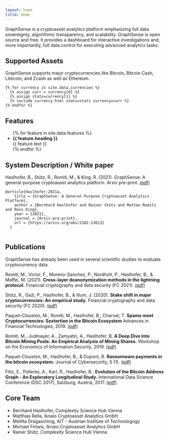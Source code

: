```yaml
---
layout: home
title: Home
---
```


<div class="container mt-3">
  <p class="lead text-center">
    GraphSense is a cryptoasset analytics platform emphasizing full data sovereignty, algorithmic transparency, and scalability. GraphSense is open source and free. It provides a dashboard for interactive investigations and, more importantly, full data control for executing advanced analytics tasks.
  </p>
</div>

## Supported Assets

<div class="container">

  <p class="lead mb-5 text-center">GraphSense supports major cryptocurrencies like Bitcoin, Bitcoin Cash, Litecoin, and Zcash as well as Ethereum.</p>

  <div class="row" style="justify-content:center">

    {% for currency in site.data.currencies %}
      {% assign curr = currency[0] %}
      {% assign stats=currency[1] %}
      {% include currency.html stats=stats currency=curr %}
    {% endfor %}

  </div>
</div>

## Features

<ul class="container features d-flex flex-row flex-wrap w-100">
{% for feature in site.data.features %}
    <li><i class="{{feature.collection | default: "fa" }} fa-{{ feature.icon }}"></i> <strong>{{ feature.heading }}</strong> <div class="lead">{{ feature.text }}</div></li>
{% endfor %}
</ul>

## System Description / White paper

<div class="container">

  <p>Haslhofer, B., Stütz, R., Romiti, M., & King, R. (2021). GraphSense: A general-purpose cryptoasset analytics platform. Arxiv pre-print.
  <a href="https://arxiv.org/abs/2102.13613">(pdf)</a></p>

  <div class="highlighter-rouge"><div class="highlight"><pre class="highlight"><code>@article{Haslhofer:2021a,
    title = {GraphSense: A General-Purpose Cryptoasset Analytics Platform}, 
    author = {Bernhard Haslhofer and Rainer Stütz and Matteo Romiti and Ross King},
    year = {2021},
    journal = {Arxiv pre-print},
    url = {https://arxiv.org/abs/2102.13613}
  }
  </code></pre></div></div>
</div>


## Publications

<div class="container">

  <p>GraphSense has already been used in several scientific studies to evaluate cryptocurrency data.</p>

  <p>Romiti, M., Victor, F., Moreno-Sanchez, P., Nordholt, P., Haslhofer, B., & Maffei, M. (2021). <strong>Cross-layer deanonymization methods in the lightning protocol.</strong> Financial cryptography and data security (FC 2021).
  <a href="https://arxiv.org/abs/2007.00764">(pdf)</a></p>

  <p>Stütz, R., Gaži, P., Haslhofer, B., & Illum, J. (2020). <strong>Stake shift in major cryptocurrencies: An empirical study.</strong> Financial cryptography and data security (FC 2020).
  <a href="https://arxiv.org/abs/2001.04187">(pdf)</a></p>

  <p>Paquet-Clouston, M., Romiti, M., Haslhofer, B., Charvat, T.
  <strong>Spams meet Cryptocurrencies: Sextortion in the Bitcoin Ecosystem</strong>
  Advances in Financial Technologies, 2019.
  <a href="https://arxiv.org/abs/1908.01051">(pdf)</a></p>

  <p>Romiti, M., Judmayer, A., Zamyatin, A., Haslhofer, B.
  <strong>A Deep Dive into Bitcoin Mining Pools: An Empirical Analysis of Mining Shares.</strong>
  Workshop on the Economics of Information Security, 2019.
  <a href="https://arxiv.org/abs/1905.05999">(pdf)</a></p>

  <p>Paquet-Clouston, M., Haslhofer, B., & Dupont, B.
  <strong>Ransomware payments in the bitcoin ecosystem.</strong>
  Journal of Cybersecurity, 5 (1).
  <a href="http://arxiv.org/abs/1804.04080">(pdf)</a></p>

  <p>Filtz, E., Polleres, A., Karl, R., Haslhofer, B.:
  <strong>Evolution of the Bitcoin Address Graph - An Exploratory Longitudinal Study.</strong>
  International Data Science Conference (DSC 2017), Salzburg, Austria, 2017.
  <a href="https://aic.ai.wu.ac.at/~polleres/publications/filtz-etal-2017IDSC.pdf">(pdf)</a></p>
</div>

## Core Team

<ul class="contributors container d-flex flex-row flex-wrap m-auto justify-content-around">
  <li>Bernhard Haslhofer, Complexity Science Hub Vienna</li>
  <li>Matthias Rella, Iknaio Cryptoasset Analytics GmbH</li>
  <li>Melitta Dragaschnig, AIT - Austrian Institute of Technologogy</li>
  <li>Michael Fröwis, Iknaio Cryptoasset Analytics GmbH</li>
  <li>Rainer Stütz, Complexity Science Hub Vienna</li>
</ul>
